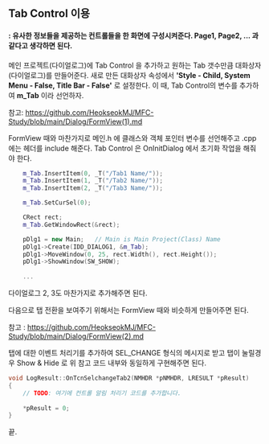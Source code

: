 ## Tab Control 이용

#### : 유사한 정보들을 제공하는 컨트롤들을 한 화면에 구성시켜준다. Page1, Page2, ... 과 같다고 생각하면 된다.

메인 프로젝트(다이얼로그)에 Tab Control 을 추가하고 원하는 Tab 갯수만큼 대화상자(다이얼로그)를 만들어준다.
새로 만든 대화상자 속성에서 **'Style - Child, System Menu - False, Title Bar - False'** 로 설정한다.
이 때, Tab Control의 변수를 추가하여 **m_Tab** 이라 선언하자.

참고: https://github.com/HeokseokMJ/MFC-Study/blob/main/Dialog/FormView(1).md 

FormView 때와 마찬가지로 메인.h 에 클래스와 객체 포인터 변수를 선언해주고 .cpp 에는 헤더를 include 해준다.
Tab Control 은 OnInitDialog 에서 초기화 작업을 해줘야 한다.

```cpp
	m_Tab.InsertItem(0, _T("/Tab1 Name/"));
	m_Tab.InsertItem(1, _T("/Tab2 Name/"));
	m_Tab.InsertItem(2, _T("/Tab3 Name/"));

	m_Tab.SetCurSel(0);

	CRect rect;
	m_Tab.GetWindowRect(&rect);

	pDlg1 = new Main;   // Main is Main Project(Class) Name
	pDlg1->Create(IDD_DIALOG1, &m_Tab);
	pDlg1->MoveWindow(0, 25, rect.Width(), rect.Height());
	pDlg1->ShowWindow(SW_SHOW);
	
	...
```
다이얼로그 2, 3도 마찬가지로 추가해주면 된다.

다음으로 탭 전환을 보여주기 위해서는 FormView 때와 비슷하게 만들어주면 된다.

참고 : https://github.com/HeokseokMJ/MFC-Study/blob/main/Dialog/FormView(2).md

탭에 대한 이벤트 처리기를 추가하여 SEL_CHANGE 형식의 메시지로 받고 탭이 눌릴경우 Show & Hide 로 위 참고 코드 내부와 동일하게 구현해주면 된다.
```cpp
void LogResult::OnTcnSelchangeTab2(NMHDR *pNMHDR, LRESULT *pResult)
{
	// TODO: 여기에 컨트롤 알림 처리기 코드를 추가합니다.
  
	*pResult = 0;
}

```

끝.
